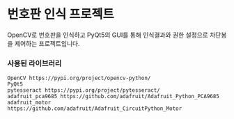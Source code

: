 # 번호판 인식 프로젝트
 
OpenCV로 번호판을 인식하고
PyQt5의 GUI를 통해 인식결과와 권한 설정으로 차단봉을 제어하는 프로젝트입니다.


### 사용된 라이브러리

    OpenCV https://pypi.org/project/opencv-python/
    PyQt5
    pytesseract https://pypi.org/project/pytesseract/
    adafruit_pca9685 https://github.com/adafruit/Adafruit_Python_PCA9685
    adafruit_motor https://github.com/adafruit/Adafruit_CircuitPython_Motor